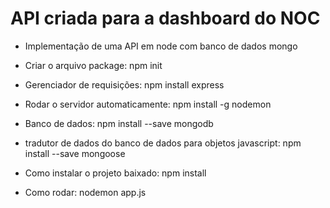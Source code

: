 API criada para a dashboard do NOC
===============================================

- Implementação de uma API em node com banco de dados mongo

- Criar o arquivo package: npm init
- Gerenciador de requisições: npm install express
- Rodar o servidor automaticamente: npm install -g nodemon
- Banco de dados: npm install --save mongodb
- tradutor de dados do banco de dados para objetos javascript: npm install --save mongoose
- Como instalar o projeto baixado: npm install
- Como rodar: nodemon app.js

